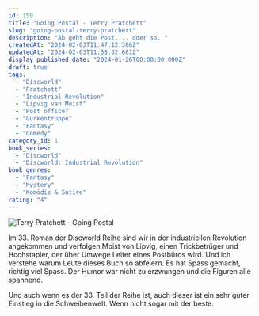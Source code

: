 ```yaml
---
id: 159
title: "Going Postal - Terry Pratchett"
slug: "going-postal-terry-pratchett"
description: "Ab geht die Post.... oder so. "
createdAt: "2024-02-03T11:47:12.386Z"
updatedAt: "2024-02-03T11:58:32.681Z"
display_published_date: "2024-01-26T00:00:00.000Z"
draft: true
tags:
  - "Discworld"
  - "Pratchett"
  - "Industrial Revolution"
  - "Lipvig van Moist"
  - "Post office"
  - "Gurkentruppe"
  - "Fantasy"
  - "Comedy"
category_id: 1
book_series:
  - "Discworld"
  - "Discworld: Industrial Revolution"
book_genres:
  - "Fantasy"
  - "Mystery"
  - "Komödie & Satire"
rating: "4"
---
```


![Terry Pratchett - Going Postal](https://res.cloudinary.com/dlsll9dkn/image/upload/v1706957169/going_postal_61e3357c48.jpg)

<!--more-->

Im 33. Roman der Discworld Reihe sind wir in der industriellen Revolution angekommen und verfolgen Moist von Lipvig, einen Trickbetrüger und Hochstapler, der über Umwege Leiter eines Postbüros wird. Und ich verstehe warum Leute dieses Buch so abfeiern. Es hat Spass gemacht, richtig viel Spass. Der Humor war nicht zu erzwungen und die Figuren alle spannend.

Und auch wenn es der 33. Teil der Reihe ist, auch dieser ist ein sehr guter Einstieg in die Schweibenwelt. Wenn nicht sogar mit der beste. 